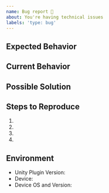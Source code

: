 ```yaml
---
name: Bug report 🐛
about: You're having technical issues
labels: 'type: bug'
---
```


<!--- Please fill out the template to the best of your ability -->

## Expected Behavior
<!--- What should have happened? -->

## Current Behavior
<!--- What went wrong? -->

## Possible Solution
<!--- (Not obligatory) Suggest a fix/reason -->

## Steps to Reproduce
<!--- Please provide a clear sequence of steps to reproduce this bug --> 
<!--- Include code and images, if relevant -->
1.
2.
3.
4.

## Environment
- Unity Plugin Version: <!--- E.g. v1.6.0 -->
- Device: <!-- E.g. iPhone 11, Samsung Galaxy S20 -->
- Device OS and Version: <!-- E.g. iOS 13.3.1, Android 8.1.0 -->
